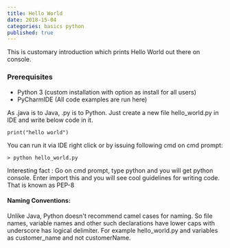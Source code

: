 ```yaml
---
title: Hello World
date: 2018-15-04
categories: basics python
published: true
---
```


This is customary introduction which prints Hello World out there on console.

### Prerequisites
 - Python 3 (custom installation with option as install for all users)
 - PyCharmIDE (All code examples are run here)
 
As .java is to Java, .py is to Python. Just create a new file hello_world.py in IDE and write below code in it. 

```
print("hello world")
```

You can run it via IDE right click or by issuing following cmd on cmd prompt:

```
> python hello_world.py
```
  

Interesting fact :
Go on cmd prompt, type python and you will get python console.
Enter import this and you will see cool guidelines for writing code. That is known as PEP-8  

#### Naming Conventions:  

Unlike Java, Python  doesn't recommend camel cases for naming. So file names, variable names and other such declarations have lower caps with underscore has logical delimiter. For example hello_world.py and variables as customer_name and not customerName.

